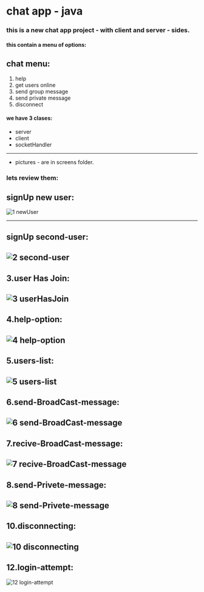 # chat app - java

### this is a new chat app project - with client and server - sides.

#### this contain a menu of options:

## chat menu:
 1) help
 2) get users online 
 3) send group message 
 4) send private message 
 5) disconnect 
 
 
#### we have 3 clases:

* server
* client 
* socketHandler

---------

* pictures - 
are in screens folder.

### lets review them:

## signUp new user:
![1 newUser](https://user-images.githubusercontent.com/93195038/177882719-86bf2ab4-429d-419d-b8f7-cbe2b2f735c6.jpg)

--------

## signUp second-user:
![2 second-user](https://user-images.githubusercontent.com/93195038/177882779-47386fce-41d4-4376-bfca-484c5595d17d.jpg)
---------

## 3.user Has Join:

![3 userHasJoin](https://user-images.githubusercontent.com/93195038/177883043-6c441e54-7ea5-43fe-bd9b-2bceb0241a39.jpg)
---------

## 4.help-option:

![4 help-option](https://user-images.githubusercontent.com/93195038/177883121-2c7c50ed-ce73-4c9a-a3da-f578a59c0a5b.jpg)
---------

## 5.users-list:

![5 users-list](https://user-images.githubusercontent.com/93195038/177883139-12c35850-f344-4895-be1b-4fc7e0852a37.jpg)
---------

## 6.send-BroadCast-message:

![6 send-BroadCast-message](https://user-images.githubusercontent.com/93195038/177883228-c7de30a8-cce1-457c-8eaa-926566046eec.jpg)
---------

## 7.recive-BroadCast-message:

![7 recive-BroadCast-message](https://user-images.githubusercontent.com/93195038/177883343-c033680f-7497-46fe-a70f-112559502a19.jpg)
---------

## 8.send-Privete-message:
![8 send-Privete-message](https://user-images.githubusercontent.com/93195038/177883729-c011db85-b5c6-4779-9df1-90bb51fe1af5.jpg)
---------

## 10.disconnecting:
![10 disconnecting](https://user-images.githubusercontent.com/93195038/177883870-eaec6a59-a8a2-4e44-b642-c93dc11f32f0.jpg)
---------

## 12.login-attempt:
![12 login-attempt](https://user-images.githubusercontent.com/93195038/177883661-13ecb472-447f-4dce-b7e9-5136bb8cf2e6.jpg)


